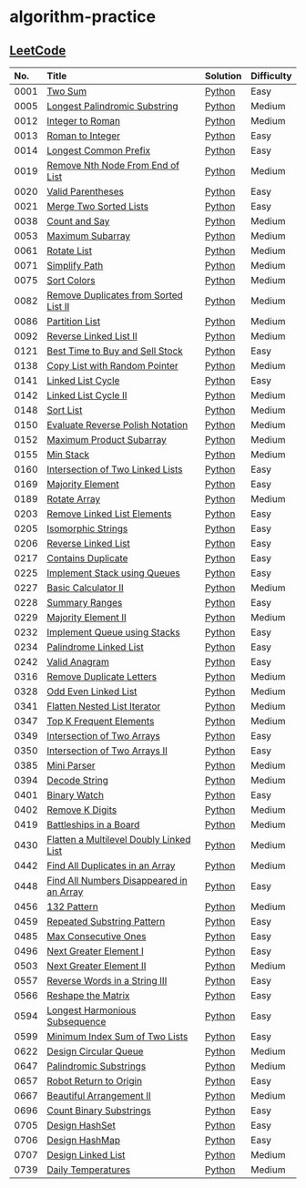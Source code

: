 # algorithm-practice

## [LeetCode](https://leetcode.com/)

| No.  | Title                                                                                                               | Solution                                                                                                        | Difficulty |
| :--- | :------------------------------------------------------------------------------------------------------------------ | :-------------------------------------------------------------------------------------------------------------- | :--------- |
| 0001 | [Two Sum](https://leetcode.com/problems/two-sum/)                                                                   | [Python](./leetcode/python/0001-Two-Sum/TwoSum.py)                                                              | Easy       |
| 0005 | [Longest Palindromic Substring](https://leetcode.com/problems/longest-palindromic-substring/)                       | [Python](./leetcode/python/0005-Longest-Palindromic-Substring/LongestPalindromicSubstring.py)                   | Medium     |
| 0012 | [Integer to Roman](https://leetcode.com/problems/integer-to-roman/)                                                 | [Python](./leetcode/python/0012-Integer-to-Roman/IntegertoRoman.py)                                             | Medium     |
| 0013 | [Roman to Integer](https://leetcode.com/problems/roman-to-integer/)                                                 | [Python](./leetcode/python/0013-Roman-to-Integer/RomantoInteger.py)                                             | Easy       |
| 0014 | [Longest Common Prefix](https://leetcode.com/problems/longest-common-prefix/)                                       | [Python](./leetcode/python/0014-Longest-Common-Prefix/LongestCommonPrefix.py)                                   | Easy       |
| 0019 | [Remove Nth Node From End of List](https://leetcode.com/problems/remove-nth-node-from-end-of-list/)                 | [Python](./leetcode/python/0019-Remove-Nth-Node-From-End-of-List/RemoveNthNodeFromEndofList.py)                 | Medium     |
| 0020 | [Valid Parentheses](https://leetcode.com/problems/valid-parentheses/)                                               | [Python](./leetcode/python/0020-Valid-Parentheses/ValidParentheses.py)                                          | Easy       |
| 0021 | [Merge Two Sorted Lists](https://leetcode.com/problems/merge-two-sorted-lists/)                                     | [Python](./leetcode/python/0021-Merge-Two-Sorted-Lists/MergeTwoSortedLists.py)                                  | Easy       |
| 0038 | [Count and Say](https://leetcode.com/problems/count-and-say/)                                                       | [Python](./leetcode/python/0038-Count-and-Say/CountandSay.py)                                                   | Medium     |
| 0053 | [Maximum Subarray](https://leetcode.com/problems/maximum-subarray/)                                                 | [Python](./leetcode/python/0053-Maximum-Subarray/ＭaximumSubarray.py)                                           | Medium     |
| 0061 | [Rotate List](https://leetcode.com/problems/rotate-list/)                                                           | [Python](./leetcode/python/0061-Rotate-List/RotateList.py)                                                      | Medium     |
| 0071 | [Simplify Path](https://leetcode.com/problems/simplify-path/)                                                       | [Python](./leetcode/python/0071-Simplify-Path/SimplifyPath.py)                                                  | Medium     |
| 0075 | [Sort Colors](https://leetcode.com/problems/sort-colors/)                                                           | [Python](./leetcode/python/0075-Sort-Colors/SortColors.py)                                                      | Medium     |
| 0082 | [Remove Duplicates from Sorted List II](https://leetcode.com/problems/remove-duplicates-from-sorted-list-ii/)       | [Python](./leetcode/python/0082-Remove-Duplicates-from-Sorted-List-II/RemoveDuplicatesfromSortedListII.py)      | Medium     |
| 0086 | [Partition List](https://leetcode.com/problems/partition-list/)                                                     | [Python](./leetcode/python/0086-Partition-List/PartitionList.py)                                                | Medium     |
| 0092 | [Reverse Linked List II](https://leetcode.com/problems/reverse-linked-list-ii/)                                     | [Python](./leetcode/python/0092–Reverse–Linked-List-II/ReverseLinkedListII.py)                                  | Medium     |
| 0121 | [Best Time to Buy and Sell Stock](https://leetcode.com/problems/best-time-to-buy-and-sell-stock/)                   | [Python](./leetcode/python/0121-Best-Time-to-Buy-and-Sell-Stock/BestTimetoBuyandSellStock.py)                   | Easy       |
| 0138 | [Copy List with Random Pointer](https://leetcode.com/problems/copy-list-with-random-pointer/)                       | [Python](./leetcode/python/0138-Copy-List-with-Random-Pointer/CopyListwithRandomPointer.py)                     | Medium     |
| 0141 | [Linked List Cycle](https://leetcode.com/problems/linked-list-cycle/)                                               | [Python](./leetcode/python/0141–Linked-List-Cycle/LinkedListCycle.py)                                           | Easy       |
| 0142 | [Linked List Cycle II](https://leetcode.com/problems/linked-list-cycle-ii/)                                         | [Python](./leetcode/python/0142–Linked-List-Cycle-II/LinkedListCycleII.py)                                      | Medium     |
| 0148 | [Sort List](https://leetcode.com/problems/sort-list/)                                                               | [Python](./leetcode/python/0148-Sort-List/SortList.py)                                                          | Medium     |
| 0150 | [Evaluate Reverse Polish Notation](https://leetcode.com/problems/evaluate-reverse-polish-notation/)                 | [Python](./leetcode/python/0150-Evaluate-Reverse-Polish-Notation/EvaluateReversePolishNotation.py)              | Medium     |
| 0152 | [Maximum Product Subarray](https://leetcode.com/problems/maximum-product-subarray/)                                 | [Python](./leetcode/python/0152-Maximum-Product-Subarray/MaximumProductSubarray.py)                             | Medium     |
| 0155 | [Min Stack](https://leetcode.com/problems/min-stack/)                                                               | [Python](./leetcode/python/0155-Min-Stack/MinStack.py)                                                          | Medium     |
| 0160 | [Intersection of Two Linked Lists](https://leetcode.com/problems/intersection-of-two-linked-lists/)                 | [Python](./leetcode/python/0160-Intersection-of-Two-Linked-Lists/IntersectionofTwoLinkedLists.py)               | Easy       |
| 0169 | [Majority Element](https://leetcode.com/problems/majority-element/)                                                 | [Python](./leetcode/python/0169-Majority-Element/MajorityElement.py)                                            | Easy       |
| 0189 | [Rotate Array](https://leetcode.com/problems/rotate-array/)                                                         | [Python](./leetcode/python/0189-Rotate-Array/RotateArray.py)                                                    | Medium     |
| 0203 | [Remove Linked List Elements](https://leetcode.com/problems/remove-linked-list-elements/)                           | [Python](./leetcode/python/0203-Remove-Linked-List-Elements/RemoveLinkedListElements.py)                        | Easy       |
| 0205 | [Isomorphic Strings](https://leetcode.com/problems/isomorphic-strings/)                                             | [Python](./leetcode/python/0205-Isomorphic-Strings/IsomorphicStrings.py)                                        | Easy       |
| 0206 | [Reverse Linked List](https://leetcode.com/problems/reverse-linked-list/)                                           | [Python](./leetcode/python/0206-Reverse-Linked-List/ReverseLinkedList.py)                                       | Easy       |
| 0217 | [Contains Duplicate](https://leetcode.com/problems/contains-duplicate/)                                             | [Python](./leetcode/python/0217-Contains-Duplicate/ContainsDuplicate.py)                                        | Easy       |
| 0225 | [Implement Stack using Queues](https://leetcode.com/problems/implement-stack-using-queues/)                         | [Python](./leetcode/python/0225-Implement-Stack-using-Queues/ImplementStackusingQueues.py)                      | Easy       |
| 0227 | [Basic Calculator II](https://leetcode.com/problems/basic-calculator-ii/)                                           | [Python](./leetcode/python/0227-Basic-Calculator-II/BasicCalculatorII.py)                                       | Medium     |
| 0228 | [Summary Ranges](https://leetcode.com/problems/summary-ranges/)                                                     | [Python](./leetcode/python/0228-Summary-Ranges/SummaryRanges.py)                                                | Easy       |
| 0229 | [Majority Element II](https://leetcode.com/problems/majority-element-ii/)                                           | [Python](./leetcode/python/0229-Majority-Element-II/MajorityElementII.py)                                       | Medium     |
| 0232 | [Implement Queue using Stacks](https://leetcode.com/problems/implement-queue-using-stacks/)                         | [Python](./leetcode/python/0232-Implement-Queue-using-Stacks/ImplementQueueusingStacks.py)                      | Easy       |
| 0234 | [Palindrome Linked List](https://leetcode.com/problems/palindrome-linked-list/)                                     | [Python](./leetcode/python/0234-Palindrome-Linked-List/PalindromeLinkedList.py)                                 | Easy       |
| 0242 | [Valid Anagram](https://leetcode.com/problems/valid-anagram/)                                                       | [Python](./leetcode/python/0242-Valid-Anagram/ValidAnagram.py)                                                  | Easy       |
| 0316 | [Remove Duplicate Letters](https://leetcode.com/problems/remove-duplicate-letters/)                                 | [Python](./leetcode/python/0316-Remove-Duplicate-Letters/RemoveDuplicateLetters.py)                             | Medium     |
| 0328 | [Odd Even Linked List](https://leetcode.com/problems/odd-even-linked-list/)                                         | [Python](./leetcode/python/0328-Odd-Even-Linked-List/OddEvenLinkedList.py)                                      | Medium     |
| 0341 | [Flatten Nested List Iterator](https://leetcode.com/problems/flatten-nested-list-iterator/)                         | [Python](./leetcode/python/0341-Flatten-Nested-List-Iterator/FlattenNestedListIterator.py)                      | Medium     |
| 0347 | [Top K Frequent Elements](https://leetcode.com/problems/top-k-frequent-elements/)                                   | [Python](./leetcode/python/0347-Top-K-Frequent-Elements/TopKFrequentElements.py)                                | Medium     |
| 0349 | [Intersection of Two Arrays](https://leetcode.com/problems/intersection-of-two-arrays/)                             | [Python](./leetcode/python/0349-Intersection-of-Two-Arrays/IntersectionofTwoArrays.py)                          | Easy       |
| 0350 | [Intersection of Two Arrays II](https://leetcode.com/problems/intersection-of-two-arrays-ii/)                       | [Python](./leetcode/python/0350-Intersection-of-Two-Arrays-II/IntersectionofTwoArraysII.py)                     | Easy       |
| 0385 | [Mini Parser](https://leetcode.com/problems/mini-parser/)                                                           | [Python](./leetcode/python/0385-Mini-Parser/MiniParser.py)                                                      | Medium     |
| 0394 | [Decode String](https://leetcode.com/problems/decode-string/)                                                       | [Python](./leetcode/python/0394-Decode-String/DecodeString.py)                                                  | Medium     |
| 0401 | [Binary Watch](https://leetcode.com/problems/binary-watch/)                                                         | [Python](./leetcode/python/0401-Binary-Watch/BinaryWatch.py)                                                    | Easy       |
| 0402 | [Remove K Digits](https://leetcode.com/problems/remove-k-digits/)                                                   | [Python](./leetcode/python/0402-Remove-K-Digits/RemoveKDigits.py)                                               | Medium     |
| 0419 | [Battleships in a Board](https://leetcode.com/problems/battleships-in-a-board/)                                     | [Python](./leetcode/python/0419-Battleships-in-a-Board/BattleshipsinaBoard.py)                                  | Medium     |
| 0430 | [Flatten a Multilevel Doubly Linked List](https://leetcode.com/problems/flatten-a-multilevel-doubly-linked-list/)   | [Python](./leetcode/python/0430-Flatten-a-Multilevel-Doubly-Linked-List/FlattenaMultilevelDoublyLinkedList.py)  | Medium     |
| 0442 | [Find All Duplicates in an Array](https://leetcode.com/problems/find-all-duplicates-in-an-array/)                   | [Python](./leetcode/python/0442-Find-All-Duplicates-in-an-Array/FindAllDuplicatesinanArray.py)                  | Medium     |
| 0448 | [Find All Numbers Disappeared in an Array](https://leetcode.com/problems/find-all-numbers-disappeared-in-an-array/) | [Python](./leetcode/python/0448-Find-All-Numbers-Disappeared-in-an-Array/FindAllNumbersDisappearedinanArray.py) | Easy       |
| 0456 | [132 Pattern](https://leetcode.com/problems/132-pattern/)                                                           | [Python](./leetcode/python/0456-132-Pattern/132Pattern.py)                                                      | Medium     |
| 0459 | [Repeated Substring Pattern](https://leetcode.com/problems/repeated-substring-pattern/)                             | [Python](./leetcode/python/0459-Repeated-Substring-Pattern/RepeatedSubstringPattern.py)                         | Easy       |
| 0485 | [Max Consecutive Ones](https://leetcode.com/problems/max-consecutive-ones/)                                         | [Python](./leetcode/python/0485-Max-Consecutive-Ones/MaxConsecutiveOnes.py)                                     | Easy       |
| 0496 | [Next Greater Element I](https://leetcode.com/problems/next-greater-element-i/)                                     | [Python](./leetcode/python/0496-Next-Greater-Element-I/NextGreaterElementI.py)                                  | Easy       |
| 0503 | [Next Greater Element II](https://leetcode.com/problems/next-greater-element-ii/)                                   | [Python](./leetcode/python/0503-Next-Greater-Element-II/NextGreaterElementII.py)                                | Medium     |
| 0557 | [Reverse Words in a String III](https://leetcode.com/problems/reverse-words-in-a-string-iii/)                       | [Python](./leetcode/python/0557-Reverse-Words-in-a-String-III/ReverseWordsinaStringIII.py)                      | Easy       |
| 0566 | [Reshape the Matrix](https://leetcode.com/problems/reshape-the-matrix/)                                             | [Python](./leetcode/python/0566-Reshape-the-Matrix/ReshapetheMatrix.py)                                         | Easy       |
| 0594 | [Longest Harmonious Subsequence](https://leetcode.com/problems/longest-harmonious-subsequence/)                     | [Python](./leetcode/python/0594-Longest-Harmonious-Subsequence/LongestHarmoniousSubsequence.py)                 | Easy       |
| 0599 | [Minimum Index Sum of Two Lists](https://leetcode.com/problems/minimum-index-sum-of-two-lists/)                     | [Python](./leetcode/python/0599-Minimum-Index-Sum-of-Two-Lists/MinimumIndexSumofTwoLists.py)                    | Easy       |
| 0622 | [Design Circular Queue](https://leetcode.com/problems/design-circular-queue/)                                       | [Python](./leetcode/python/0622-Design-Circular-Queue/DesignCircularQueue.py)                                   | Medium     |
| 0647 | [Palindromic Substrings](https://leetcode.com/problems/palindromic-substrings/)                                     | [Python](./leetcode/python/0647-Palindromic-Substrings/PalindromicSubstrings.py)                                | Medium     |
| 0657 | [Robot Return to Origin](https://leetcode.com/problems/robot-return-to-origin/)                                     | [Python](./leetcode/python/0657-Robot-Return-to-Origin/RobotReturntoOrigin.py)                                  | Easy       |
| 0667 | [Beautiful Arrangement II](https://leetcode.com/problems/beautiful-arrangement-ii/)                                 | [Python](./leetcode/python/0667-Beautiful-Arrangement-II/BeautifulArrangementII.py)                             | Medium     |
| 0696 | [Count Binary Substrings](https://leetcode.com/problems/count-binary-substrings/)                                   | [Python](./leetcode/python/0696-Count-Binary-Substrings/CountBinarySubstring.py)                                | Easy       |
| 0705 | [Design HashSet](https://leetcode.com/problems/design-hashset/)                                                     | [Python](./leetcode/python/0705-Design-HashSet/DesignHashSet.py)                                                | Easy       |
| 0706 | [Design HashMap](https://leetcode.com/problems/design-hashmap/)                                                     | [Python](./leetcode/python/0706-Design-HashMap/DesignHashMap.py)                                                | Easy       |
| 0707 | [Design Linked List](https://leetcode.com/problems/design-linked-list/)                                             | [Python](./leetcode/python/0707-Design-Linked-List/DesignLinkedList.py)                                         | Medium     |
| 0739 | [Daily Temperatures](https://leetcode.com/problems/daily-temperatures/)                                             | [Python](./leetcode/python/0739-Daily-Temperatures/DailyTemperatures.py)                                        | Medium     |
